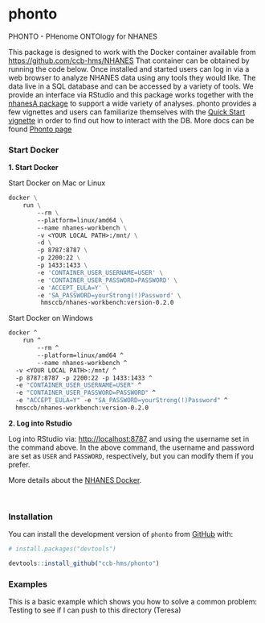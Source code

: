 # phonto

PHONTO - PHenome ONTOlogy for NHANES

This package is designed to work with the Docker container available
from <https://github.com/ccb-hms/NHANES> That container can be obtained
by running the code below. Once installed and started users can log in
via a web browser to analyze NHANES data using any tools they would
like. The data live in a SQL database and can be accessed by a variety
of tools. We provide an interface via RStudio and this package works
together with the [nhanesA package](https://github.com/cjendres1/nhanes) to support a wide variety of analyses.
phonto provides a few vignettes and users can familiarize themselves
with the [Quick Start vignette](https://ccb-hms.github.io/phonto/vignettes/cobalt_paper.html) in order to find out how to interact with
the DB. More docs can be found [Phonto page](https://ccb-hms.github.io/phonto/)

### Start Docker

**1. Start Docker**

Start Docker on Mac or Linux

``` dockerfile
docker \
    run \
        --rm \
        --platform=linux/amd64 \
        --name nhanes-workbench \
        -v <YOUR LOCAL PATH>:/mnt/ \
        -d \
        -p 8787:8787 \
        -p 2200:22 \
        -p 1433:1433 \
        -e 'CONTAINER_USER_USERNAME=USER' \
        -e 'CONTAINER_USER_PASSWORD=PASSWORD' \
        -e 'ACCEPT_EULA=Y' \
        -e 'SA_PASSWORD=yourStrong(!)Password' \
         hmsccb/nhanes-workbench:version-0.2.0
```

Start Docker on Windows

``` dockerfile
docker ^
    run ^
        --rm ^
        --platform=linux/amd64 ^
        --name nhanes-workbench ^
  -v <YOUR LOCAL PATH>:/mnt/ ^
  -p 8787:8787 -p 2200:22 -p 1433:1433 ^
  -e "CONTAINER_USER_USERNAME=USER" ^
  -e "CONTAINER_USER_PASSWORD=PASSWORD" ^
  -e "ACCEPT_EULA=Y" -e "SA_PASSWORD=yourStrong(!)Password" ^
  hmsccb/nhanes-workbench:version-0.2.0

```

**2. Log into Rstudio**

Log into RStudio via: <http://localhost:8787> and using the username set
in the command above. In the above command, the username and password
are set as `USER` and `PASSWORD`, respectively, but you can modify them if you prefer.

More details about the [NHANES
Docker](https://github.com/ccb-hms/NHANES).

<br/>

### Installation

You can install the development version of `phonto` from
[GitHub](https://github.com/) with:



``` r
# install.packages("devtools")

devtools::install_github("ccb-hms/phonto")
```

### Examples

This is a basic example which shows you how to solve a common problem:
Testing to see if I can push to this directory (Teresa)
